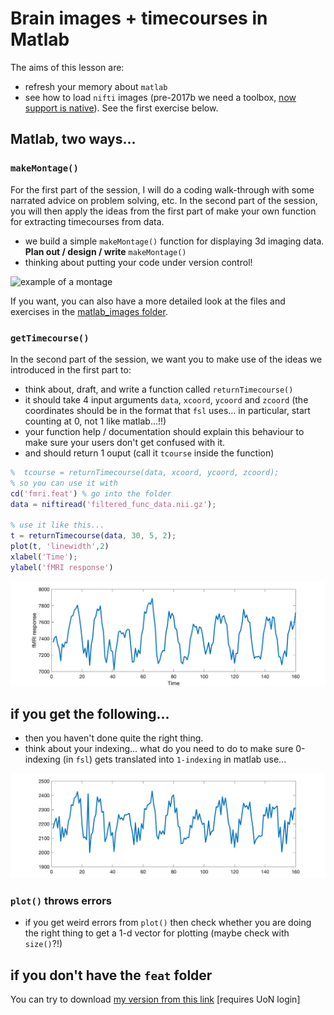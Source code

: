 # Brain images + timecourses in Matlab

The aims of this lesson are:

  - refresh your memory about ``matlab``
  - see how to load ``nifti`` images (pre-2017b we need a toolbox, [now support is native](https://uk.mathworks.com/help/images/ref/niftiread.html)). See the first exercise below.

## Matlab, two ways...

### `makeMontage()`

For the first part of the session, I will do a coding walk-through with some narrated advice on problem solving, etc. In the second part of the session, you will then apply the ideas from the first part of make your own function for extracting timecourses from data.

  - we build a simple ``makeMontage()`` function for displaying 3d imaging data. **Plan out / design / write** ``makeMontage()``
  - thinking about putting your code under version control!
  
![example of a montage](./im-01-montage.png)

If you want, you can also have a more detailed look at the files and exercises in the [matlab_images folder](./matlab_images/Readme.md).

### `getTimecourse()`

In the second part of the session, we want you to make use of the ideas we introduced in the first part to:

- think about, draft, and write a function called `returnTimecourse()`
- it should take 4 input arguments `data`, `xcoord`, `ycoord` and `zcoord` (the coordinates should be in the format that `fsl` uses... in particular, start counting at 0, not 1 like matlab...!!)
- your function help / documentation should explain this behaviour to make sure your users don't get confused with it.
- and should return 1 ouput (call it `tcourse` inside the function)

```matlab
%  tcourse = returnTimecourse(data, xcoord, ycoord, zcoord);
% so you can use it with 
cd('fmri.feat') % go into the folder
data = niftiread('filtered_func_data.nii.gz');

% use it like this...
t = returnTimecourse(data, 30, 5, 2);
plot(t, 'linewidth',2)
xlabel('Time'); 
ylabel('fMRI response')
``` 

![correct version](./matlab_images/tcourse.png)

## if you get the following...

- then you haven't done quite the right thing.
- think about your indexing... what do you need to do to make sure 0-indexing (in `fsl`) gets translated into `1-indexing` in matlab use...

![not quite version](./matlab_images/tcourse-not-quite-right.png)

### `plot()` throws errors

- if you get weird errors from `plot()` then check whether you are doing the right thing to get a 1-d vector for plotting (maybe check with `size()`?!)


## if you don't have the `feat` folder

You can try to download [my version from this link](https://uniofnottm-my.sharepoint.com/:u:/g/personal/denis_schluppeck_nottingham_ac_uk/EdBs0igKBxdJsf3EEGfRtLQBIOP-PMBGmR9q79K-NzhUPQ?e=5FMC2c)
 [requires UoN login]

 